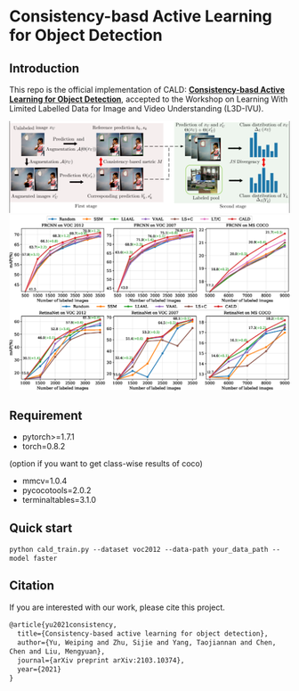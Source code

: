# Consistency-basd Active Learning for Object Detection

## Introduction
This repo is the official implementation of CALD: [**Consistency-basd Active Learning for Object Detection**](https://arxiv.org/abs/2103.10374), accepted to the Workshop on Learning With Limited Labelled Data for Image and Video Understanding (L3D-IVU).

![detail](detail.jpg)
![results](results.png)
## Requirement
- pytorch>=1.7.1
- torch=0.8.2

(option if you want to get class-wise results of coco)

- mmcv=1.0.4
- pycocotools=2.0.2
- terminaltables=3.1.0
## Quick start
```
python cald_train.py --dataset voc2012 --data-path your_data_path --model faster
``` 
## Citation

If you are interested with our work, please cite this project.

```
@article{yu2021consistency,
  title={Consistency-based active learning for object detection},
  author={Yu, Weiping and Zhu, Sijie and Yang, Taojiannan and Chen, Chen and Liu, Mengyuan},
  journal={arXiv preprint arXiv:2103.10374},
  year={2021}
}
```

